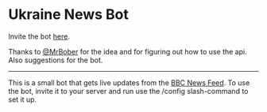 # Ukraine News Bot

Invite the bot [here](https://discord.com/api/oauth2/authorize?client_id=946908559860445244&permissions=18432&scope=bot%20applications.commands). 

Thanks to [@MrBober](https://github.com/MrBober) for the idea and for figuring out how to use the api. Also suggestions for the bot.

---

This is a small bot that gets live updates from the [BBC News Feed](https://www.bbc.co.uk/news/live/world-europe-60517447). To use the bot, invite it to your server and run use the /config slash-command to set it up.
